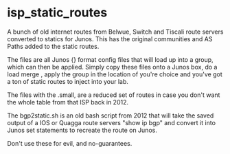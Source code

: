 # isp_static_routes
A bunch of old internet routes from Belwue, Switch and Tiscali route servers converted to statics for Junos.  This has the original communities and AS Paths added to the static routes.  

The files are all Junos {} format config files that will load up into a group, which can then be applied.  Simply copy these files onto a Junos box, do a load merge <filename>, apply the group in the location of you're choice and you've got a ton of static routes to inject into your lab.
  
The files with the .small, are a reduced set of routes in case you don't want the whole table from that ISP back in 2012.
  
The bgp2static.sh is an old bash script from 2012 that will take the saved output of a IOS or Quagga route servers "show ip bgp" and convert it into Junos set statements to recreate the route on Junos.
  
Don't use these for evil, and no-guarantees.
